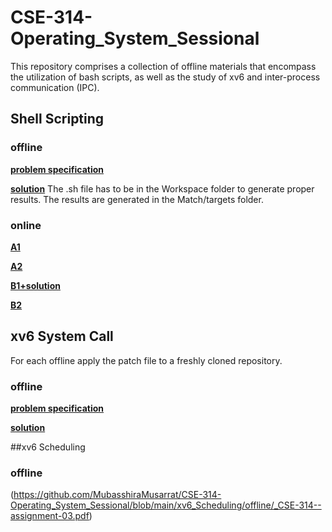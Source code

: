 # CSE-314-Operating_System_Sessional
This repository comprises a collection of offline materials that encompass the utilization of bash scripts, as well as the study of xv6 and inter-process communication (IPC).

## Shell Scripting
### offline
[**problem specification**](https://github.com/MubasshiraMusarrat/CSE-314-Operating_System_Sessional/blob/main/Shell_Scripting/offline/CSE%20314%20Jan%202023%20-%20Shell%20Scripting%20Assignment.pdf)

[**solution**](https://github.com/MubasshiraMusarrat/CSE-314-Operating_System_Sessional/tree/main/Shell_Scripting/offline/Shell-Scripting-Assignment-Files) The .sh file has to be in the Workspace folder to generate proper results. The results are generated in the Match/targets folder.

### online
[**A1**](https://github.com/MubasshiraMusarrat/CSE-314-Operating_System_Sessional/tree/main/Shell_Scripting/online/A1)

[**A2**](https://github.com/MubasshiraMusarrat/CSE-314-Operating_System_Sessional/tree/main/Shell_Scripting/online/A2)

[**B1+solution**](https://github.com/MubasshiraMusarrat/CSE-314-Operating_System_Sessional/tree/main/Shell_Scripting/online/B1)

[**B2**](https://github.com/MubasshiraMusarrat/CSE-314-Operating_System_Sessional/tree/main/Shell_Scripting/online/B2)

## xv6 System Call
For each offline apply the patch file to a freshly cloned repository.

### offline
[**problem specification**](https://github.com/MubasshiraMusarrat/CSE-314-Operating_System_Sessional/blob/main/xv6_System_Call/Offline-2-spec.pdf)

[**solution**](https://github.com/MubasshiraMusarrat/CSE-314-Operating_System_Sessional/blob/main/xv6_System_Call/1905088.patch) 

##xv6 Scheduling
### offline
(https://github.com/MubasshiraMusarrat/CSE-314-Operating_System_Sessional/blob/main/xv6_Scheduling/offline/_CSE-314--assignment-03.pdf)